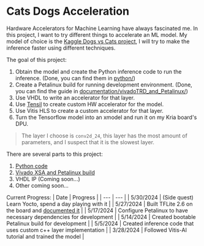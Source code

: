 # Cats Dogs Acceleration

Hardware Accelerators for Machine Learning have always fascinated me. In this project, I want to try different things to accelerate an ML model. My model of choice is the [Kaggle Dogs vs Cats project](https://www.kaggle.com/c/dogs-vs-cats/data), I will try to make the inference faster using different techniques.

The goal of this project:
1. Obtain the model and create the Python inference code to run the inference. (Done, you can find them in [python/](https://github.com/jona1115/cats_dogs_acceleration/tree/main/python))
2. Create a Petalinux build for running development environment. (Done, you can find the guide in [documentation/vivadoTRD_and_Petalinux/](https://github.com/jona1115/cats_dogs_acceleration/tree/main/documentations/vivadoTRD_and_Petalinux))
3. Use VHDL to write an accelerator for that layer.
4. Use [Tensil](https://www.tensil.ai/) to create custom HW accelerator for the model.
5. Use Vitis HLS to create a custom accelerator for that layer.
6. Turn the Tensorflow model into an xmodel and run it on my Kria board's DPU.

> The layer I choose is `conv2d_24`, this layer has the most amount of parameters, and I suspect that it is the slowest layer.

There are several parts to this project:
1. [Python code](https://github.com/jona1115/cats_dogs_acceleration/tree/main/python)
2. [Vivado XSA and Petalinux build](https://github.com/jona1115/cats_dogs_acceleration/blob/main/documentations/vivadoTRD_and_Petalinux/README.md)
3. VHDL IP (Coming soon...)
4. Other coming soon...

Current Progress:
| Date | Progress |
| --- | --- |
| 5/30/2024 | (Side quest) Learn Yocto, spend a day playing with it |
| 5/27/2024 | Built TFLite 2.6 on the board and [documented it](https://github.com/jona1115/cats_dogs_acceleration/blob/main/documentations/tflite_c_on_kria/README.md) |
| 5/17/2024 | Configure Petalinux to have necessary dependencies for development |
| 5/14/2024 | Created bootable Petalinux build for development |
| 5/5/2024 | Created inference code that uses custom c++ layer implementation |
| 3/28/2024 | Followed Vitis-AI tutorial and trained the model |
